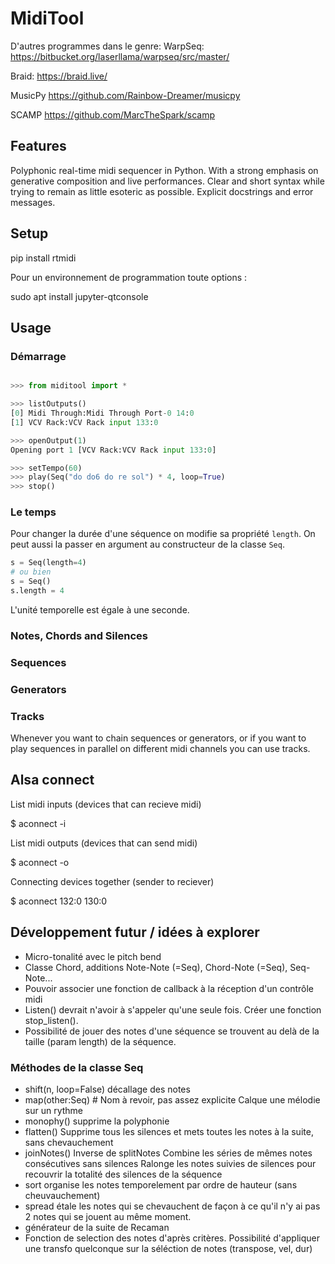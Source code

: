 # MidiTool

D'autres programmes dans le genre:
WarpSeq:
https://bitbucket.org/laserllama/warpseq/src/master/

Braid:
https://braid.live/

MusicPy
https://github.com/Rainbow-Dreamer/musicpy

SCAMP
https://github.com/MarcTheSpark/scamp


## Features

Polyphonic real-time midi sequencer in Python.
With a strong emphasis on generative composition and live performances.
Clear and short syntax while trying to remain as little esoteric as possible.
Explicit docstrings and error messages.


## Setup

 pip install rtmidi
 
Pour un environnement de programmation toute options :
 
 sudo apt install jupyter-qtconsole


## Usage

### Démarrage

```python

>>> from miditool import *

>>> listOutputs()
[0] Midi Through:Midi Through Port-0 14:0
[1] VCV Rack:VCV Rack input 133:0

>>> openOutput(1)
Opening port 1 [VCV Rack:VCV Rack input 133:0]

>>> setTempo(60)
>>> play(Seq("do do6 do re sol") * 4, loop=True)
>>> stop()
```


### Le temps

Pour changer la durée d'une séquence on modifie sa propriété `length`. On peut aussi la passer en argument au constructeur de la classe `Seq`.
```python
s = Seq(length=4)
# ou bien
s = Seq()
s.length = 4
```

L'unité temporelle est égale à une seconde.

### Notes, Chords and Silences

### Sequences

### Generators

### Tracks

Whenever you want to chain sequences or generators, or if you want to play sequences in parallel on different midi channels you can use tracks.


## Alsa connect

List midi inputs (devices that can recieve midi)

  $ aconnect -i

List midi outputs (devices that can send midi)
  
  $ aconnect -o

Connecting devices together (sender to reciever)

  $ aconnect 132:0 130:0


## Développement futur / idées à explorer

* Micro-tonalité avec le pitch bend
* Classe Chord, additions Note-Note (=Seq), Chord-Note (=Seq), Seq-Note...
* Pouvoir associer une fonction de callback à la réception d'un contrôle midi
* Listen() devrait n'avoir à s'appeler qu'une seule fois. Créer une fonction stop_listen().
* Possibilité de jouer des notes d'une séquence se trouvent au delà de la taille (param length) de la séquence.


### Méthodes de la classe Seq

* shift(n, loop=False)
  décallage des notes
* map(other:Seq) # Nom à revoir, pas assez explicite
  Calque une mélodie sur un rythme
* monophy()
  supprime la polyphonie
* flatten()
  Supprime tous les silences et mets toutes les notes à la suite, sans chevauchement
* joinNotes()
    Inverse de splitNotes
    Combine les séries de mêmes notes consécutives sans silences
    Ralonge les notes suivies de silences pour recouvrir la totalité des silences de la séquence
* sort
  organise les notes temporelement par ordre de hauteur (sans cheuvauchement)
* spread
  étale les notes qui se chevauchent de façon à ce qu'il n'y ai pas 2 notes qui se jouent au même moment.
* générateur de la suite de Recaman
* Fonction de selection des notes d'après critères. Possibilité d'appliquer une transfo quelconque sur la séléction de notes (transpose, vel, dur)
